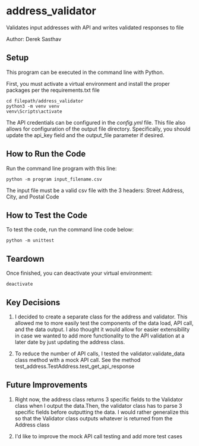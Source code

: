 # address_validator
Validates input addresses with API and writes validated responses to file

Author: Derek Sasthav

## Setup
This program can be executed in the command line with Python.

First, you must activate a virtual environment and install the proper packages per the requirements.txt file

```
cd filepath/address_validator
python3 -m venv venv
venv\Scripts\activate
```

The API credentials can be configured in the *config.yml* file. This file also allows for configuration of the output file directory. Specifically, you should update the api_key field and the output_file parameter if desired.

## How to Run the Code

Run the command line program with this line:

```
python -m program input_filename.csv
```

The input file must be a valid csv file with the 3 headers: Street Address, City, and Postal Code

## How to Test the Code

To test the code, run the command line code below:

```
python -m unittest
```

## Teardown

Once finished, you can deactivate your virtual environment:

```
deactivate
```


## Key Decisions

1. I decided to create a separate class for the address and validator. This allowed me to more easily test the components of the data load, API call, and the data output. I also thought it would allow for easier extensibility in case we wanted to add more functionality to the API validation at a later date by just updating the address class.

2. To reduce the number of API calls, I tested the validator.validate_data class method with a mock API call. See the method test_address.TestAddress.test_get_api_response

## Future Improvements

1. Right now, the address class returns 3 specific fields to the Validator class when I output the data.Then, the validator class has to parse 3 specific fields before outputting the data. I would rather generalize this so that the Validator class outputs whatever is returned from the Address class

2. I'd like to improve the mock API call testing and add more test cases
